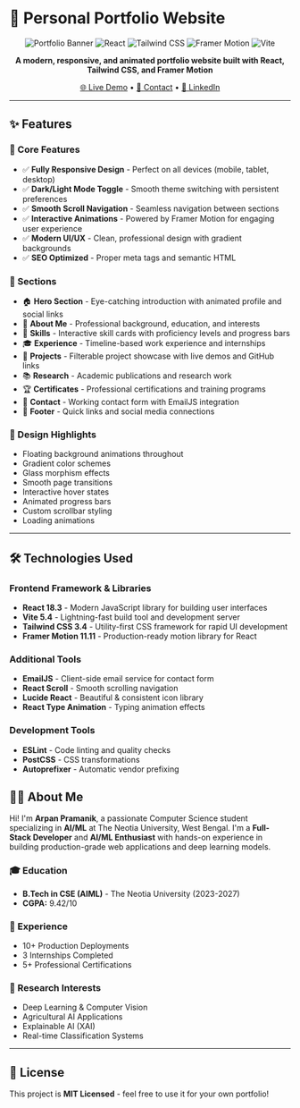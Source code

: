 # 🚀 Personal Portfolio Website

<div align="center">

![Portfolio Banner](https://img.shields.io/badge/Portfolio-Live-brightgreen?style=for-the-badge)
![React](https://img.shields.io/badge/React-18.3-61DAFB?style=for-the-badge&logo=react&logoColor=white)
![Tailwind CSS](https://img.shields.io/badge/Tailwind-3.4-38B2AC?style=for-the-badge&logo=tailwind-css&logoColor=white)
![Framer Motion](https://img.shields.io/badge/Framer_Motion-11.11-FF0055?style=for-the-badge&logo=framer&logoColor=white)
![Vite](https://img.shields.io/badge/Vite-5.4-646CFF?style=for-the-badge&logo=vite&logoColor=white)

**A modern, responsive, and animated portfolio website built with React, Tailwind CSS, and Framer Motion**

[🌐 Live Demo](https://arpanpramanik.vercel.app) • [📧 Contact](mailto:pramanikarpan089@gmail.com) • [💼 LinkedIn](https://linkedin.com/in/arpanpramanik)

</div>

---

## ✨ Features

### 🎯 Core Features
- ✅ **Fully Responsive Design** - Perfect on all devices (mobile, tablet, desktop)
- ✅ **Dark/Light Mode Toggle** - Smooth theme switching with persistent preferences
- ✅ **Smooth Scroll Navigation** - Seamless navigation between sections
- ✅ **Interactive Animations** - Powered by Framer Motion for engaging user experience
- ✅ **Modern UI/UX** - Clean, professional design with gradient backgrounds
- ✅ **SEO Optimized** - Proper meta tags and semantic HTML

### 📱 Sections
- 🏠 **Hero Section** - Eye-catching introduction with animated profile and social links
- 👤 **About Me** - Professional background, education, and interests
- 💼 **Skills** - Interactive skill cards with proficiency levels and progress bars
- 🎓 **Experience** - Timeline-based work experience and internships
- 🚀 **Projects** - Filterable project showcase with live demos and GitHub links
- 📚 **Research** - Academic publications and research work
- 🏆 **Certificates** - Professional certifications and training programs
- 📧 **Contact** - Working contact form with EmailJS integration
- 🔗 **Footer** - Quick links and social media connections

### 🎨 Design Highlights
- Floating background animations throughout
- Gradient color schemes
- Glass morphism effects
- Smooth page transitions
- Interactive hover states
- Animated progress bars
- Custom scrollbar styling
- Loading animations

---

## 🛠️ Technologies Used

### Frontend Framework & Libraries
- **React 18.3** - Modern JavaScript library for building user interfaces
- **Vite 5.4** - Lightning-fast build tool and development server
- **Tailwind CSS 3.4** - Utility-first CSS framework for rapid UI development
- **Framer Motion 11.11** - Production-ready motion library for React

### Additional Tools
- **EmailJS** - Client-side email service for contact form
- **React Scroll** - Smooth scrolling navigation
- **Lucide React** - Beautiful & consistent icon library
- **React Type Animation** - Typing animation effects

### Development Tools
- **ESLint** - Code linting and quality checks
- **PostCSS** - CSS transformations
- **Autoprefixer** - Automatic vendor prefixing

## 👨‍💻 About Me

Hi! I'm **Arpan Pramanik**, a passionate Computer Science student specializing in **AI/ML** at The Neotia University, West Bengal. I'm a **Full-Stack Developer** and **AI/ML Enthusiast** with hands-on experience in building production-grade web applications and deep learning models.

### 🎓 Education
- **B.Tech in CSE (AIML)** - The Neotia University (2023-2027)
- **CGPA:** 9.42/10

### 💼 Experience
- 10+ Production Deployments
- 3 Internships Completed
- 5+ Professional Certifications

### 🔬 Research Interests
- Deep Learning & Computer Vision
- Agricultural AI Applications
- Explainable AI (XAI)
- Real-time Classification Systems

---

## 📄 License

This project is **MIT Licensed** - feel free to use it for your own portfolio!
